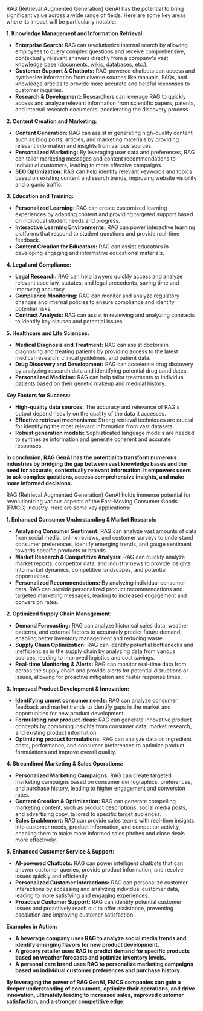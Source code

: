 RAG (Retrieval Augmented Generation) GenAI has the potential to bring significant value across a wide range of fields. Here are some key areas where its impact will be particularly notable:

**1. Knowledge Management and Information Retrieval:**

* **Enterprise Search:**  RAG can revolutionize internal search by allowing employees to query complex questions and receive comprehensive, contextually relevant answers directly from a company's vast knowledge base (documents, wikis, databases, etc.).
* **Customer Support & Chatbots:**  RAG-powered chatbots can access and synthesize information from diverse sources like manuals, FAQs, and knowledge articles to provide more accurate and helpful responses to customer inquiries.
* **Research & Development:** Researchers can leverage RAG to quickly access and analyze relevant information from scientific papers, patents, and internal research documents, accelerating the discovery process.

**2. Content Creation and Marketing:**

* **Content Generation:** RAG can assist in generating high-quality content such as blog posts, articles, and marketing materials by providing relevant information and insights from various sources.
* **Personalized Marketing:**  By leveraging user data and preferences, RAG can tailor marketing messages and content recommendations to individual customers, leading to more effective campaigns.
* **SEO Optimization:** RAG can help identify relevant keywords and topics based on existing content and search trends, improving website visibility and organic traffic.

**3. Education and Training:**

* **Personalized Learning:** RAG can create customized learning experiences by adapting content and providing targeted support based on individual student needs and progress.
* **Interactive Learning Environments:** RAG can power interactive learning platforms that respond to student questions and provide real-time feedback.
* **Content Creation for Educators:** RAG can assist educators in developing engaging and informative educational materials.

**4. Legal and Compliance:**

* **Legal Research:**  RAG can help lawyers quickly access and analyze relevant case law, statutes, and legal precedents, saving time and improving accuracy.
* **Compliance Monitoring:** RAG can monitor and analyze regulatory changes and internal policies to ensure compliance and identify potential risks.
* **Contract Analysis:** RAG can assist in reviewing and analyzing contracts to identify key clauses and potential issues.

**5. Healthcare and Life Sciences:**

* **Medical Diagnosis and Treatment:** RAG can assist doctors in diagnosing and treating patients by providing access to the latest medical research, clinical guidelines, and patient data.
* **Drug Discovery and Development:** RAG can accelerate drug discovery by analyzing research data and identifying potential drug candidates.
* **Personalized Medicine:** RAG can help tailor treatments to individual patients based on their genetic makeup and medical history.

**Key Factors for Success:**

* **High-quality data sources:** The accuracy and relevance of RAG's output depend heavily on the quality of the data it accesses.
* **Effective retrieval mechanisms:**  Strong retrieval techniques are crucial for identifying the most relevant information from vast datasets.
* **Robust generation models:**  Sophisticated language models are needed to synthesize information and generate coherent and accurate responses.

**In conclusion, RAG GenAI has the potential to transform numerous industries by bridging the gap between vast knowledge bases and the need for accurate, contextually relevant information. It empowers users to ask complex questions, access comprehensive insights, and make more informed decisions.**




RAG (Retrieval Augmented Generation) GenAI holds immense potential for revolutionizing various aspects of the Fast-Moving Consumer Goods (FMCG) industry. Here are some key applications:

**1. Enhanced Consumer Understanding & Market Research:**

* **Analyzing Consumer Sentiment:**  RAG can analyze vast amounts of data from social media, online reviews, and customer surveys to understand consumer preferences, identify emerging trends, and gauge sentiment towards specific products or brands.
* **Market Research & Competitive Analysis:**  RAG can quickly analyze market reports, competitor data, and industry news to provide insights into market dynamics, competitive landscapes, and potential opportunities.
* **Personalized Recommendations:**  By analyzing individual consumer data, RAG can provide personalized product recommendations and targeted marketing messages, leading to increased engagement and conversion rates.

**2. Optimized Supply Chain Management:**

* **Demand Forecasting:**  RAG can analyze historical sales data, weather patterns, and external factors to accurately predict future demand, enabling better inventory management and reducing waste.
* **Supply Chain Optimization:**  RAG can identify potential bottlenecks and inefficiencies in the supply chain by analyzing data from various sources, leading to improved logistics and cost savings.
* **Real-time Monitoring & Alerts:**  RAG can monitor real-time data from across the supply chain and provide alerts for potential disruptions or issues, allowing for proactive mitigation and faster response times.

**3. Improved Product Development & Innovation:**

* **Identifying unmet consumer needs:**  RAG can analyze consumer feedback and market trends to identify gaps in the market and opportunities for new product development.
* **Formulating new product ideas:**  RAG can generate innovative product concepts by combining insights from consumer data, market research, and existing product information.
* **Optimizing product formulations:**  RAG can analyze data on ingredient costs, performance, and consumer preferences to optimize product formulations and improve overall quality.

**4. Streamlined Marketing & Sales Operations:**

* **Personalized Marketing Campaigns:**  RAG can create targeted marketing campaigns based on consumer demographics, preferences, and purchase history, leading to higher engagement and conversion rates.
* **Content Creation & Optimization:**  RAG can generate compelling marketing content, such as product descriptions, social media posts, and advertising copy, tailored to specific target audiences.
* **Sales Enablement:**  RAG can provide sales teams with real-time insights into customer needs, product information, and competitor activity, enabling them to make more informed sales pitches and close deals more effectively.

**5. Enhanced Customer Service & Support:**

* **AI-powered Chatbots:**  RAG can power intelligent chatbots that can answer customer queries, provide product information, and resolve issues quickly and efficiently.
* **Personalized Customer Interactions:**  RAG can personalize customer interactions by accessing and analyzing individual customer data, leading to more satisfying and engaging experiences.
* **Proactive Customer Support:**  RAG can identify potential customer issues and proactively reach out to offer assistance, preventing escalation and improving customer satisfaction.

**Examples in Action:**

* **A beverage company uses RAG to analyze social media trends and identify emerging flavors for new product development.**
* **A grocery retailer uses RAG to predict demand for specific products based on weather forecasts and optimize inventory levels.**
* **A personal care brand uses RAG to personalize marketing campaigns based on individual customer preferences and purchase history.**

**By leveraging the power of RAG GenAI, FMCG companies can gain a deeper understanding of consumers, optimize their operations, and drive innovation, ultimately leading to increased sales, improved customer satisfaction, and a stronger competitive edge.**
